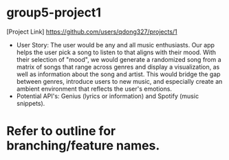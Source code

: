 # group5-project1

[Project Link] https://github.com/users/qdong327/projects/1

* User Story: The user would be any and all music enthusiasts. Our app helps the user pick a song to listen to that aligns with their mood. With their selection of "mood", we would generate a randomized song from a matrix of songs that range across genres and display a visualization, as well as information about the song and artist. This would bridge the gap between genres, introduce users to new music, and especially create an ambient environment that reflects the user's emotions.
* Potential API's: Genius (lyrics or information) and Spotify (music snippets).

# Refer to outline for branching/feature names.
